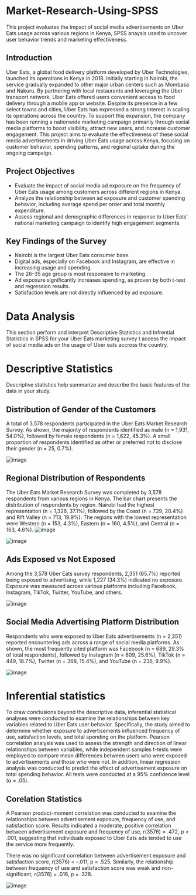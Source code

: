 # Market-Research-Using-SPSS
This project evaluates the impact of social media advertisements on Uber Eats usage across various regions in Kenya, SPSS anaysis used to uncover user behavior trends and marketing effectiveness. 
## Introduction
Uber Eats, a global food delivery platform developed by Uber Technologies, launched its operations in Kenya in 2018. Initially starting in Nairobi, the service gradually expanded to other major urban centers such as Mombasa and Nakuru. By partnering with local restaurants and leveraging the Uber transport network, Uber Eats offered users convenient access to food delivery through a mobile app or website.
Despite its presence in a few select towns and cities, Uber Eats has expressed a strong interest in scaling its operations across the country. To support this expansion, the company has been running a nationwide marketing campaign primarily through social media platforms to boost visibility, attract new users, and increase customer engagement.
This project aims to evaluate the effectiveness of these social media advertisements in driving Uber Eats usage across Kenya, focusing on customer behavior, spending patterns, and regional uptake during the ongoing campaign.

## Project Objectives
-	Evaluate the impact of social media ad exposure on the frequency of Uber Eats usage among customers across different regions in Kenya.
-	Analyze the relationship between ad exposure and customer spending behavior, including average spend per order and total monthly expenditure.
-	Assess regional and demographic differences in response to Uber Eats’ national marketing campaign to identify high engagement segments.
## Key Findings of the Survey
- Nairobi is the largest Uber Eats consumer base.
- Digital ads, especially on Facebook and Instagram, are effective in increasing usage and spending.
- The 26–35 age group is most responsive to marketing.
- Ad exposure significantly increases spending, as proven by both t-test and regression results.
- Satisfaction levels are not directly influenced by ad exposure.

# Data Analysis
This section perform and interpret Descriptive Statistics and Infrential Statistics in SPSS for your Uber Eats marketing survey t access the impact of social media ads on the usage of Uber eats accross the country.
# Descriptive Statistics
Descriptive statistics help summarize and describe the basic features of the data in your study.
## Distribution of Gender of the Customers
A total of 3,578 respondents participated in the Uber Eats Market Research Survey. As shown, the majority of respondents identified as male (n = 1,931, 54.0%), followed by female respondents (n = 1,622, 45.3%). A small proportion of respondents identified as other or preferred not to disclose their gender (n = 25, 0.7%).

![image](https://github.com/user-attachments/assets/5a0c6706-a204-45db-b3fb-accdf1382daa)

## Regional Distribution of Respondents
The Uber Eats Market Research Survey was completed by 3,578 respondents from various regions in Kenya. The bar chart presents the distribution of respondents by region. Nairobi had the highest representation (n = 1,326, 37.1%), followed by the Coast (n = 729, 20.4%) and Rift Valley (n = 713, 19.9%). The regions with the lowest representation were Western (n = 153, 4.3%), Eastern (n = 160, 4.5%), and Central (n = 163, 4.6%).
![image](https://github.com/user-attachments/assets/a0f6376d-7561-4e02-b657-2cbbbb75a6e5)

![image](https://github.com/user-attachments/assets/4d5ae62c-2560-4a75-bab9-637fa7d788f0)

## Ads Exposed vs Not Exposed
Among the 3,578 Uber Eats survey respondents, 2,351 (65.7%) reported being exposed to advertising, while 1,227 (34.3%) indicated no exposure. Exposure was measured across various platforms including Facebook, Instagram, TikTok, Twitter, YouTube, and others.

![image](https://github.com/user-attachments/assets/b5452425-05a8-4a4a-9f87-0e4c6c5c9328)

## Social Media Advertising Platform Distribution
Respondents who were exposed to Uber Eats advertisements (n = 2,351) reported encountering ads across a range of social media platforms. As shown, the most frequently cited platform was Facebook (n = 689, 29.3% of total respondents), followed by Instagram (n = 609, 25.6%), TikTok (n = 449, 18.7%), Twitter (n = 368, 15.4%), and YouTube (n = 236, 9.9%).

![image](https://github.com/user-attachments/assets/2ef8cb81-75fa-4ee1-85ce-79722b6af257)

# Inferential statistics  
To draw conclusions beyond the descriptive data, inferential statistical analyses were conducted to examine the relationships between key variables related to Uber Eats user behavior. Specifically, the study aimed to determine whether exposure to advertisements influenced frequency of use, satisfaction levels, and total spending on the platform. Pearson correlation analysis was used to assess the strength and direction of linear relationships between variables, while independent samples t-tests were employed to compare mean differences between users who were exposed to advertisements and those who were not. In addition, linear regression analysis was conducted to predict the effect of advertisement exposure on total spending behavior. All tests were conducted at a 95% confidence level (α = .05).

## Corelation Statistics 
A Pearson product-moment correlation was conducted to examine the relationships between advertisement exposure, frequency of use, and satisfaction score. Results indicated a moderate, positive correlation between advertisement exposure and frequency of use, r(3576) = .472, p < .001, suggesting that individuals exposed to Uber Eats ads tended to use the service more frequently.

There was no significant correlation between advertisement exposure and satisfaction score, r(3576) = –.011, p = .525. Similarly, the relationship between frequency of use and satisfaction score was weak and non-significant, r(3576) = .016, p = .328.

![image](https://github.com/user-attachments/assets/fb6445f5-1b00-42f0-95c9-43c4728c37f6)

